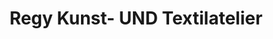 ---
title: "Regy Kunst- UND Textilatelier"
url: /kuenzelsau/regy-kunst-und-textilatelier/
shop: Kunst
---